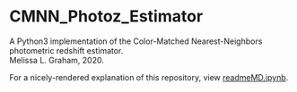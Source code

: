 # CMNN_Photoz_Estimator
A Python3 implementation of the Color-Matched Nearest-Neighbors photometric redshift estimator.<br>
Melissa L. Graham, 2020. <br>

For a nicely-rendered explanation of this repository, view [readmeMD.ipynb](https://github.com/dirac-institute/CMNN_Photoz_Estimator/blob/u/MelissaGraham/Version2/readmeMD.ipynb).

